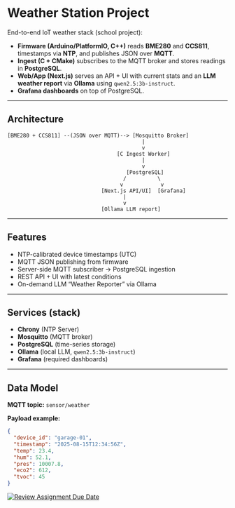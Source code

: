 # Weather Station Project

End-to-end IoT weather stack (school project):
- **Firmware (Arduino/PlatformIO, C++)** reads **BME280** and **CCS811**, timestamps via **NTP**, and publishes JSON over **MQTT**.
- **Ingest (C + CMake)** subscribes to the MQTT broker and stores readings in **PostgreSQL**.
- **Web/App (Next.js)** serves an API + UI with current stats and an **LLM weather report** via **Ollama** using `qwen2.5:3b-instruct`.
- **Grafana dashboards** on top of PostgreSQL.

---

## Architecture

~~~
[BME280 + CCS811] --(JSON over MQTT)--> [Mosquitto Broker]
                                           |
                                           v
                                   [C Ingest Worker]
                                           |
                                           v
                                      [PostgreSQL]
                                     /          \
                                    v            v
                              [Next.js API/UI]  [Grafana]
                                     |
                                     v
                              [Ollama LLM report]
~~~

---

## Features

- NTP-calibrated device timestamps (UTC)
- MQTT JSON publishing from firmware
- Server-side MQTT subscriber → PostgreSQL ingestion
- REST API + UI with latest conditions
- On-demand LLM “Weather Reporter” via Ollama

---

## Services (stack)

- **Chrony** (NTP Server)
- **Mosquitto** (MQTT broker)
- **PostgreSQL** (time-series storage)
- **Ollama** (local LLM, `qwen2.5:3b-instruct`)
- **Grafana** (required dashboards)

---

## Data Model

**MQTT topic:** `sensor/weather`

**Payload example:**
~~~json
{
  "device_id": "garage-01",
  "timestamp": "2025-08-15T12:34:56Z",
  "temp": 23.4,
  "hum": 52.1,
  "pres": 10007.8,
  "eco2": 612,
  "tvoc": 45
}
~~~

[![Review Assignment Due Date](https://classroom.github.com/assets/deadline-readme-button-22041afd0340ce965d47ae6ef1cefeee28c7c493a6346c4f15d667ab976d596c.svg)](https://classroom.github.com/a/XBO6NBqk)
